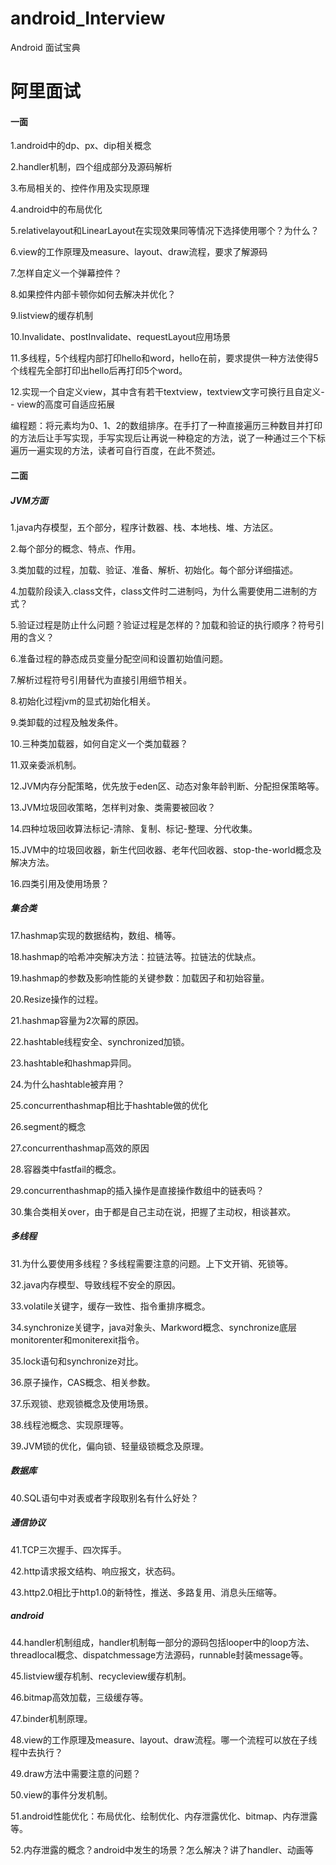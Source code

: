 # android_Interview
Android 面试宝典

# 阿里面试

#### 一面

1.android中的dp、px、dip相关概念

2.handler机制，四个组成部分及源码解析

3.布局相关的<merge>、<viewstub>控件作用及实现原理

4.android中的布局优化

5.relativelayout和LinearLayout在实现效果同等情况下选择使用哪个？为什么？

6.view的工作原理及measure、layout、draw流程，要求了解源码

7.怎样自定义一个弹幕控件？

8.如果控件内部卡顿你如何去解决并优化？

9.listview的缓存机制

10.Invalidate、postInvalidate、requestLayout应用场景

11.多线程，5个线程内部打印hello和word，hello在前，要求提供一种方法使得5个线程先全部打印出hello后再打印5个word。

12.实现一个自定义view，其中含有若干textview，textview文字可换行且自定义- - view的高度可自适应拓展

编程题：将元素均为0、1、2的数组排序。在手打了一种直接遍历三种数目并打印的方法后让手写实现，手写实现后让再说一种稳定的方法，说了一种通过三个下标遍历一遍实现的方法，读者可自行百度，在此不赘述。

#### 二面
##### JVM方面
1.java内存模型，五个部分，程序计数器、栈、本地栈、堆、方法区。

2.每个部分的概念、特点、作用。

3.类加载的过程，加载、验证、准备、解析、初始化。每个部分详细描述。

4.加载阶段读入.class文件，class文件时二进制吗，为什么需要使用二进制的方式？

5.验证过程是防止什么问题？验证过程是怎样的？加载和验证的执行顺序？符号引用的含义？

6.准备过程的静态成员变量分配空间和设置初始值问题。

7.解析过程符号引用替代为直接引用细节相关。

8.初始化过程jvm的显式初始化相关。

9.类卸载的过程及触发条件。

10.三种类加载器，如何自定义一个类加载器？

11.双亲委派机制。

12.JVM内存分配策略，优先放于eden区、动态对象年龄判断、分配担保策略等。

13.JVM垃圾回收策略，怎样判对象、类需要被回收？

14.四种垃圾回收算法标记-清除、复制、标记-整理、分代收集。

15.JVM中的垃圾回收器，新生代回收器、老年代回收器、stop-the-world概念及解决方法。

16.四类引用及使用场景？

##### 集合类
17.hashmap实现的数据结构，数组、桶等。

18.hashmap的哈希冲突解决方法：拉链法等。拉链法的优缺点。

19.hashmap的参数及影响性能的关键参数：加载因子和初始容量。

20.Resize操作的过程。

21.hashmap容量为2次幂的原因。

22.hashtable线程安全、synchronized加锁。

23.hashtable和hashmap异同。

24.为什么hashtable被弃用？

25.concurrenthashmap相比于hashtable做的优化

26.segment的概念

27.concurrenthashmap高效的原因

28.容器类中fastfail的概念。

29.concurrenthashmap的插入操作是直接操作数组中的链表吗？

30.集合类相关over，由于都是自己主动在说，把握了主动权，相谈甚欢。
##### 多线程
31.为什么要使用多线程？多线程需要注意的问题。上下文开销、死锁等。

32.java内存模型、导致线程不安全的原因。

33.volatile关键字，缓存一致性、指令重排序概念。

34.synchronize关键字，java对象头、Markword概念、synchronize底层monitorenter和moniterexit指令。

35.lock语句和synchronize对比。

36.原子操作，CAS概念、相关参数。

37.乐观锁、悲观锁概念及使用场景。

38.线程池概念、实现原理等。

39.JVM锁的优化，偏向锁、轻量级锁概念及原理。

##### 数据库
40.SQL语句中对表或者字段取别名有什么好处？

##### 通信协议 
41.TCP三次握手、四次挥手。

42.http请求报文结构、响应报文，状态码。

43.http2.0相比于http1.0的新特性，推送、多路复用、消息头压缩等。

##### android
44.handler机制组成，handler机制每一部分的源码包括looper中的loop方法、threadlocal概念、dispatchmessage方法源码，runnable封装message等。

45.listview缓存机制、recycleview缓存机制。

46.bitmap高效加载，三级缓存等。

47.binder机制原理。

48.view的工作原理及measure、layout、draw流程。哪一个流程可以放在子线程中去执行？

49.draw方法中需要注意的问题？

50.view的事件分发机制。

51.android性能优化：布局优化、绘制优化、内存泄露优化、bitmap、内存泄露等。

52.内存泄露的概念？android中发生的场景？怎么解决？讲了handler、动画等
